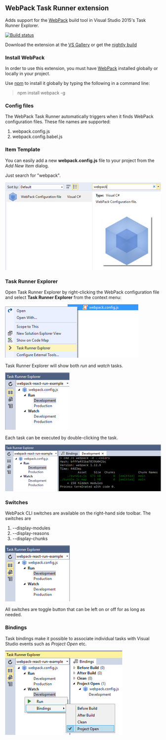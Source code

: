 ## WebPack Task Runner extension
Adds support for the [WebPack](https://webpack.github.io/)
build tool in Visual Studio 2015's Task Runner Explorer.

[![Build status](https://ci.appveyor.com/api/projects/status/elr3xt8s6tuoth66?svg=true)](https://ci.appveyor.com/project/madskristensen/webpacktaskrunner)

Download the extension at the
[VS Gallery](https://visualstudiogallery.msdn.microsoft.com/5497fd10-b1ba-474c-8991-1438ae47012a)
or get the
[nightly build](http://vsixgallery.com/extension/471a020e-77f5-4c77-8ff0-59e08b6c5ba3/)

### Install WebPack
In order to use this extension, you must have
[WebPack](https://webpack.github.io/) installed globally or locally
in your project.

Use [npm](http://npmjs.org/) to install it globally by
typing the following in a command line:

>npm install webpack -g

### Config files
The WebPack Task Runner automatically triggers when it finds
WebPack configuration files. These file names are supported:

1. webpack.config.js
1. webpack.config.babel.js

### Item Template
You can easily add a new **webpack.config.js** file to
your project from the _Add New Item_ dialog.

Just search for "webpack".

![Item template](art/item-template.png)

### Task Runner Explorer
Open Task Runner Explorer by right-clicking the WebPack
configuration file and select **Task Runner Explorer** from
the context menu:

![Open Task Runner Explorer](art/open-trx.png)

Task Runner Explorer will show both _run_ and _watch_
tasks.

![Task List](art/task-list.png)

Each task can be executed by double-clicking the task.

![Console output](art/console.png)

### Switches
WebPack CLI switches are available on the right-hand
side toolbar. The switches are

1. --display-modules
2. --display-reasons
3. --display-chunks

![Switches](art/switches.png)

All switches are toggle button that can be left
on or off for as long as needed.

### Bindings
Task bindings make it possible to associate individual tasks
with Visual Studio events such as _Project Open_ etc.

![Bindings](art/bindings.png)



